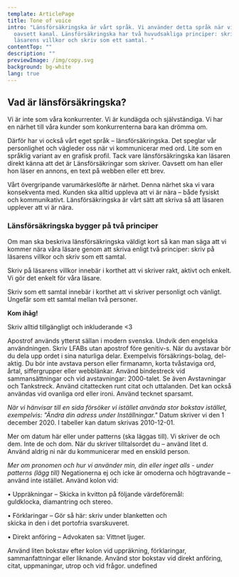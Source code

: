 ```yaml
---
template: ArticlePage
title: Tone of voice
intro: "Länsförsäkringska är vårt språk. Vi använder detta språk när vi skriver,
  oavsett kanal. Länsförsäkringska har två huvudsakliga principer: skriv på
  läsarens villkor och skriv som ett samtal. "
contentTop: ""
description: ""
previewImage: /img/copy.svg
background: bg-white
lang: true
---
```

## Vad är länsförsäkringska?

Vi är inte som våra konkurrenter. Vi är kundägda och självständiga. Vi har en närhet till våra kunder som konkurrenterna bara kan drömma om.

Därför har vi också vårt eget språk – länsförsäkringska. Det speglar vår personlighet och vägleder oss när vi kommunicerar med ord. Lite som en språklig variant av en grafisk profil. Tack vare länsförsäkringska kan läsaren direkt känna att det är Länsförsäkringar som skriver. Oavsett om han eller hon läser en annons, en text på webben eller ett brev.

Vårt övergripande varumärkeslöfte är närhet. Denna närhet ska vi vara konsekventa med. Kunden ska alltid uppleva att vi är nära – både fysiskt och kommunikativt. Länsförsäkringska är vårt sätt att skriva så att läsaren upplever att vi är nära.

### Länsförsäkringska bygger på två principer

Om man ska beskriva länsförsäkringska väldigt kort så kan man säga att vi kommer nära våra läsare genom att skriva enligt två principer: skriv på läsarens villkor och skriv som ett samtal.

Skriv på läsarens villkor innebär i korthet att vi skriver rakt, aktivt och enkelt. Vi gör det enkelt för våra läsare.

Skriv som ett samtal innebär i korthet att vi skriver personligt och vänligt. Ungefär som ett samtal mellan två personer.

<div class="Callout"><strong class="Callout__title">Kom ihåg! </strong><p class="Callout__text">Skriv alltid tillgängligt och inkluderande <3</p></div>

<section>
<Collapse title="Apostrof"><span class="content">Apostrof används ytterst sällan i modern svenska. Undvik den engelska användningen.
Skriv LFABs utan apostrof före genitiv-s.</span></Collapse>
<Collapse title="Avstavningar"><span class="content">När du avstavar bör du dela upp ordet i sina naturliga delar. Exempelvis försäkrings-bolag, del-aktig. Du bör inte avstava person­ eller firmanamn, korta tvåstaviga ord, årtal, siffergrupper eller webblänkar.</span></Collapse>
<Collapse title="Bindestreck"><span class="content">Använd bindestreck vid sammansättningar och vid avstavningar: 2000-talet. Se även Avstav­ningar och Tankstreck.</span></Collapse>
<Collapse title="Citattecken"><span class="content">Använd citattecken runt citat och uttalanden. Det kan också användas vid ovanliga ord eller ironi. Använd tecknet sparsamt.

<i>När vi hänvisar till en sida försöker vi istället använda stor bokstav istället, exempelvis: "Ändra din adress under Inställningar."</i></span></Collapse>
<Collapse title="Datum"><span class="content">Datum skriver vi den 1 december 2020. I tabeller kan datum skrivas 2010-12-01.

Mer om datum här eller under patterns (ska läggas till).</span></Collapse>
<Collapse title="De, dem"><span class="content">Vi skriver de och dem. Inte de och dom.</span></Collapse>
<Collapse title="Du"><span class="content">När du skriver tilltalsordet du – använd litet d. Använd aldrig ni när du kommunicerar med en enskild person.

<i>Mer om pronomen och hur vi använder min, din eller inget alls - under patterns (lägg till)</i></span></Collapse>
<Collapse title="Inte"><span class="content">Negationerna ej och icke är omoderna och högtravande – använd inte istället.</span></Collapse>
<Collapse title="Kolon"><span class="content">Använd kolon vid:

• Uppräkningar – Skicka in kvitton på följande värdeföremål:\
guldklocka, diamantring och stereo.

• Förklaringar – Gör så här: skriv under blanketten och\
skicka in den i det portofria svarskuveret.

• Direkt anföring – Advokaten sa: Vittnet ljuger.

Använd liten bokstav efter kolon vid uppräkning, förklaringar, sammanfattningar eller liknande. Använd stor bokstav vid direkt anföring, citat, uppmaningar, utrop och vid frågor.</span></Collapse>
<Collapse title="undefined"><span class="content">undefined</span></Collapse>
</section>